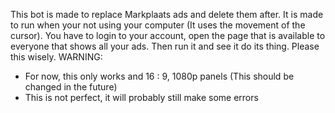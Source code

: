 This bot is made to replace Markplaats ads and delete them after.
It is made to run when your not using your computer (It uses the movement of the cursor).
You have to login to your account, open the page that is available to everyone that shows all your ads.
Then run it and see it do its thing.
Please this wisely.
WARNING:
- For now, this only works and 16 : 9, 1080p panels (This should be changed in the future)
- This is not perfect, it will probably still make some errors
